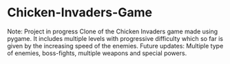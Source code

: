 # Chicken-Invaders-Game
Note: Project in progress
Clone of the Chicken Invaders game made using pygame. It includes multiple levels with progressive difficulty which so far is given by the increasing speed of the enemies.
Future updates: Multiple type of enemies, boss-fights, multiple weapons and special powers.
